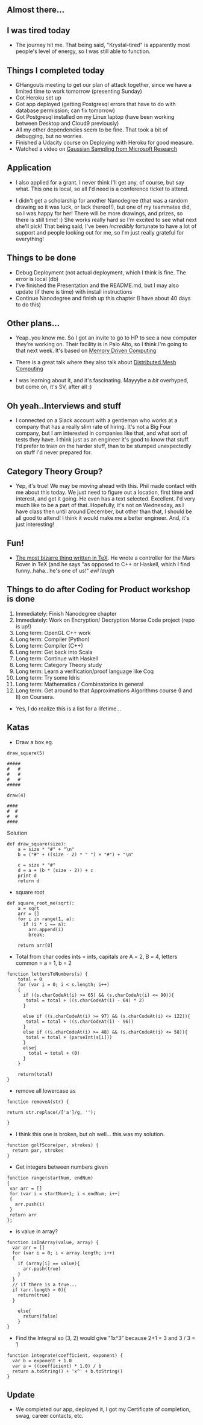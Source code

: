 ## Almost there...

## I was tired today

- The journey hit me. That being said, "Krystal-tired" is apparently most people's level of energy,
so I was still able to function. 

## Things I completed today

- GHangouts meeting to get our plan of attack together, since we have a limited time to work tomorrow (presenting Sunday)
- Got Heroku set up
- Got app deployed (getting Postgresql errors that have to do with database permission; can fix tomorrow)
- Got Postgresql installed on my Linux laptop (have been working between Desktop and Cloud9 previously)
- All my other dependencies seem to be fine. That took a bit of debugging, but no worries.
- Finished a Udacity course on Deploying with Heroku for good measure.
- Watched a video on [Gaussian Sampling from Microsoft Research](https://www.youtube.com/watch?v=aAQHJV573Pw&feature=em-uploademail)

## Application

- I also applied for a grant. I never think I'll get any, of course, 
  but say what. This one is local, so all I'd need is a conference ticket to attend.
  
- I didn't get a scholarship for another Nanodegree (that was a random drawing so it was luck, or lack thereof!),
  but one of my teammates did, so I was happy for her! There will be more drawings,
  and prizes, so there is still time! :) She works really hard so I'm excited to see what next she'll pick!
  That being said, I've been *incredibly* fortunate to have a lot of support and people looking out for me,
  so I'm just really grateful for everything!

## Things to be done

- Debug Deployment (not actual deployment, which I think is fine. The error is local (db)
- I've finished the Presentation and the README.md, but I may also update (if there is time) with install instructions
- Continue Nanodegree and finish up this chapter (I have about 40 days to do this)

## Other plans...

- Yeap..you know me. So I got an invite to go to HP to see a new computer they're working on.
  Their facility is in Palo Alto, so I think I'm going to that next week. 
  It's based on [Memory Driven Computing](https://www.youtube.com/watch?v=eSP9euiV4-M)
  
- There is a great talk where they also talk about [Distributed Mesh Computing](http://searchcio.techtarget.com/blog/TotalCIO/HPs-distributed-mesh-computing-solution-for-the-IoT)
  
- I was learning about it, and it's fascinating. Mayyybe a *bit* overhyped, but come on, it's SV, after all :)

## Oh yeah..Interviews and stuff

- I connected on a Slack account with a gentleman who works at a company that has a really slim rate of hiring.
  It's not a Big Four company, but I am interested in companies like that, and what sort of tests they have.
  I think just as an engineer it's good to know that stuff. I'd prefer to train on the harder stuff, than
  to be stumped unexpectedly on stuff I'd never prepared for.
  
## Category Theory Group?

- Yep, it's true! We may be moving ahead with this. Phil made contact with me about this today.
  We just need to figure out a location, first time and interest, and get it going. He even has a 
  text selected. Excellent. I'd very much like to be a part of that. Hopefully, it's not on 
  Wednesday, as I have class then until around December, but other than that, I should be all good
  to attend! I think it would make me a better engineer. And, it's just interesting!
  
  
## Fun!
- [The most bizarre thing written in TeX](http://sdh33b.blogspot.dk/2008/07/icfp-contest-2008.html).
  He wrote a controller for the Mars Rover in TeX (and he says "as opposed to C++ or Haskell, which I find funny..haha..
  he's one of us!" *evil laugh*

## Things to do after Coding for Product workshop is done

1.  Immediately: Finish Nanodegree chapter
2.  Immediately: Work on Encryption/ Decryption Morse Code project (repo is up!)
3.  Long term: OpenGL C++ work
4.  Long term: Compiler (Python)
5.  Long term: Compiler (C++)
6.  Long term: Get back into Scala
7.  Long term: Continue with Haskell
8.  Long term: Category Theory study
9.  Long term: Learn a verification/proof language like Coq
10. Long term: Try some Idris
11. Long term: Mathematics / Combinatorics in general
12. Long term: Get around to that Approximations Algorithms course (I and II) on Coursera.

- Yes, I do realize this is a list for a lifetime...

## Katas

- Draw a box eg. 

```
draw_square(5)

#####
#   #
#   #
#   #
#####

draw(4)

####
#  #
#  #
####

```

Solution 

```
def draw_square(size):
    a = size * "#" + "\n"
    b = ("#" + ((size - 2) * " ") + "#") + "\n"
    
    c = size * "#"
    d = a + (b * (size - 2)) + c
    print d
    return d
```
- square root

```
def square_root_me(sqrt):
    a = sqrt 
    arr = []
    for i in range(1, a):
      if (i * i == a):
        arr.append(i)
        break;
    
    return arr[0]
```

- Total from char codes
  ints = ints, capitals are A = 2, B = 4,
  letters common = a = 1, b = 2
  
```
function lettersToNumbers(s) {
    total = 0
    for (var i = 0; i < s.length; i++)
    {
      if ((s.charCodeAt(i) >= 65) && (s.charCodeAt(i) <= 90)){
       total = total + ((s.charCodeAt(i) - 64) * 2) 
      }
      
      else if ((s.charCodeAt(i) >= 97) && (s.charCodeAt(i) <= 122)){
       total = total + ((s.charCodeAt(i) - 96)) 
      }
      else if ((s.charCodeAt(i) >= 48) && (s.charCodeAt(i) <= 58)){
       total = total + (parseInt(s[i])) 
      }
      else{
        total = total + (0)
      }
    }
    
    return(total)
}
```
- remove all lowercase as

```
function removeA(str) {

return str.replace(/['a']/g, '');

}
```
- I think this one is broken, but oh well...
  this was my solution.

```
function golfScore(par, strokes) {
  return par, strokes
}
```
- Get integers between numbers given

```
function range(startNum, endNum)   
{  
 var arr = []
 for (var i = startNum+1; i < endNum; i++)
 {
   arr.push(i)
 }
 return arr
};  
```
- is value in array?

```
function isInArray(value, array) {
  var arr = []
  for (var i = 0; i < array.length; i++)
  {
    if (array[i] == value){
      arr.push(true)
    }
  }
  // if there is a true...
  if (arr.length > 0){
    return(true)
  }
  
    else{
      return(false)
    }
}
```

- Find the Integral
  so (3, 2) would give "1x^3"
  because 2+1 = 3 and 3 / 3 = 1
  
```
function integrate(coefficient, exponent) {
  var b = exponent + 1.0
  var a = ((coefficient) * 1.0) / b
  return a.toString() + 'x^' + b.toString()
}
```

## Update

- We completed our app, deployed it, I got my Certificate of completion, swag, career contacts, etc.
